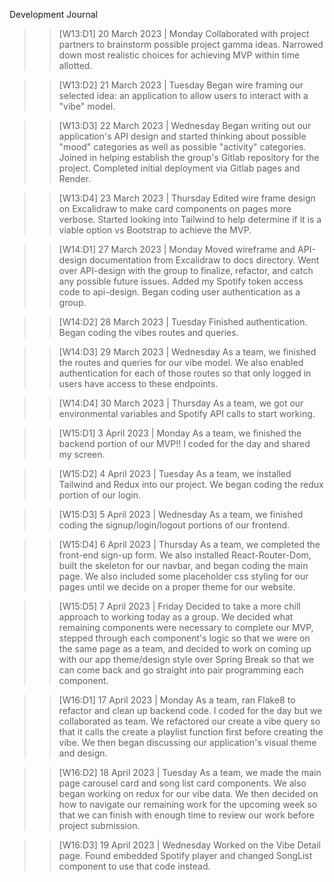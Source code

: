 Development Journal

<!---------------- WEEK 13 ---------------->

> > [W13:D1] 20 March 2023 | Monday
> > Collaborated with project partners to brainstorm possible project gamma ideas. Narrowed down most realistic choices for achieving MVP within time allotted.

> > [W13:D2] 21 March 2023 | Tuesday
> > Began wire framing our selected idea: an application to allow users to interact with a "vibe" model.

> > [W13:D3] 22 March 2023 | Wednesday
> > Began writing out our application's API design and started thinking about possible "mood" categories as well as possible "activity" categories. Joined in helping establish the group's Gitlab repository for the project. Completed initial deployment via Gitlab pages and Render.

> > [W13:D4] 23 March 2023 | Thursday
> > Edited wire frame design on Excalidraw to make card components on pages more verbose.
> > Started looking into Tailwind to help determine if it is a viable option vs Bootstrap to achieve the MVP.

<!---------------- WEEK 14 ---------------->

> > [W14:D1] 27 March 2023 | Monday
> > Moved wireframe and API-design documentation from Excalidraw to docs directory. Went over API-design with the group to finalize, refactor, and catch any possible future issues. Added my Spotify token access code to api-design. Began coding user authentication as a group.

> > [W14:D2] 28 March 2023 | Tuesday
> > Finished authentication. Began coding the vibes routes and queries.

> > [W14:D3] 29 March 2023 | Wednesday
> > As a team, we finished the routes and queries for our vibe model. We also enabled authentication for each of those routes so that only logged in users have access to these endpoints.

> > [W14:D4] 30 March 2023 | Thursday
> > As a team, we got our environmental variables and Spotify API calls to start working.

<!---------------- WEEK 15 ---------------->

> > [W15:D1] 3 April 2023 | Monday
> > As a team, we finished the backend portion of our MVP!! I coded for the day and shared my screen.

> > [W15:D2] 4 April 2023 | Tuesday
> > As a team, we installed Tailwind and Redux into our project. We began coding the redux portion of our login.

> > [W15:D3] 5 April 2023 | Wednesday
> > As a team, we finished coding the signup/login/logout portions of our frontend.

> > [W15:D4] 6 April 2023 | Thursday
> > As a team, we completed the front-end sign-up form. We also installed React-Router-Dom, built the skeleton for our navbar, and began coding the main page. We also included some placeholder css styling for our pages until we decide on a proper theme for our website.

> > [W15:D5] 7 April 2023 | Friday
> > Decided to take a more chill approach to working today as a group. We decided what remaining components were necessary to complete our MVP, stepped through each component's logic so that we were on the same page as a team, and decided to work on coming up with our app theme/design style over Spring Break so that we can come back and go straight into pair programming each component.

<!---------------- WEEK 16 ---------------->

> > [W16:D1] 17 April 2023 | Monday
> > As a team, ran Flake8 to refactor and clean up backend code.
> > I coded for the day but we collaborated as team. We refactored our create a vibe query so that it calls the create a playlist function first before creating the vibe. We then began discussing our application's visual theme and design.

> > [W16:D2] 18 April 2023 | Tuesday
> > As a team, we made the main page carousel card and song list card components. We also began working on redux for our vibe data. We then decided on how to navigate our remaining work for the upcoming week so that we can finish with enough time to review our work before project submission.

> > [W16:D3] 19 April 2023 | Wednesday
> > Worked on the Vibe Detail page. Found embedded Spotify player and changed SongList component to use that code instead.

<!---------------- WEEK 17 ---------------->

<!---------------- WEEK 18 ---------------->
